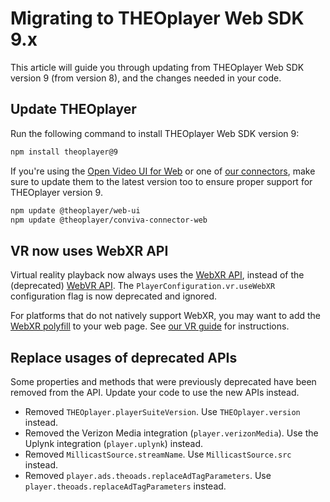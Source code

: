 # Migrating to THEOplayer Web SDK 9.x

This article will guide you through updating from THEOplayer Web SDK version 9 (from version 8),
and the changes needed in your code.

## Update THEOplayer

Run the following command to install THEOplayer Web SDK version 9:

```bash
npm install theoplayer@9
```

If you're using the [Open Video UI for Web](/open-video-ui/web/) or one
of [our connectors](/theoplayer/connectors/web/),
make sure to update them to the latest version too to ensure proper support for THEOplayer version 9.

```bash
npm update @theoplayer/web-ui
npm update @theoplayer/conviva-connector-web
```

## VR now uses WebXR API

Virtual reality playback now always uses the [WebXR API](https://developer.mozilla.org/en-US/docs/Web/API/WebXR_Device_API),
instead of the (deprecated) [WebVR API](https://developer.mozilla.org/en-US/docs/Web/API/WebVR_API).
The `PlayerConfiguration.vr.useWebXR` configuration flag is now deprecated and ignored.

For platforms that do not natively support WebXR, you may want to add
the [WebXR polyfill](https://github.com/immersive-web/webxr-polyfill) to your web page.
See [our VR guide](../../../how-to-guides/07-miscellaneous/04-vr.md#configuration) for instructions.

## Replace usages of deprecated APIs

Some properties and methods that were previously deprecated have been removed from the API.
Update your code to use the new APIs instead.

- Removed `THEOplayer.playerSuiteVersion`. Use `THEOplayer.version` instead.
- Removed the Verizon Media integration (`player.verizonMedia`). Use the Uplynk integration (`player.uplynk`) instead.
- Removed `MillicastSource.streamName`. Use `MillicastSource.src` instead.
- Removed `player.ads.theoads.replaceAdTagParameters`. Use `player.theoads.replaceAdTagParameters` instead.
